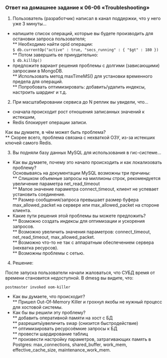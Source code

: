 ### Ответ на домашнее задание к 06-06 «Troubleshooting»

1. Пользователь (разработчик) написал в канал поддержки, что у него уже 3 минуты...  

* напишите список операций, которые вы будете производить для остановки запроса пользователя;  
** Необходимо найти opid операции:  
`$ db.currentOp("active" : true, "secs_running" : { "$gt" : 180 }) `  
** Потом завершить ее принудительно:  
`$ db.killOp()`
* предложите вариант решения проблемы с долгими (зависающими) запросами в MongoDB.  
** Использовать метод maxTimeMS() для установки временного предела для операций.  
** Попробовать оптимизировать: добавить/удалить индексы, настроить шардинг и т.д.


2. При масштабировании сервиса до N реплик вы увидели, что...    

* сначала происходит рост отношения записанных значений к истекшим,  
* Redis блокирует операции записи.  

Как вы думаете, в чём может быть проблема?   
** Скорее всего, проблема связана с нехваткой ОЗУ, из-за истекших ключей самого Redis.

3. Вы подняли базу данных MySQL для использования в гис-системе...

* Как вы думаете, почему это начало происходить и как локализовать проблему?  
Основываясь на документации MySQL возможны три причины:  
** Слишком объемные запросы на миллионы строк, рекомендуется увеличение параметра net_read_timeout  
** Малое значение параметра connect_timeout, клиент не успевает установить соединение.  
** Размер сообщения/запроса превышает размер буфера max_allowed_packet на сервере или max_allowed_packet на стороне клиента.  
* Какие пути решения этой проблемы вы можете предложить?   
** Возможно создать индексы для оптимизации и ускорения запросов.  
** Возможно увеличить значения параметров: connect_timeout, net_read_timeout, max_allowed_packet.  
** Возможно что-то не так с аппаратным обеспечением сервера (нехватка ресурсов).  
** Возможны проблемы с сетью.

4. Решение:

После запуска пользователи начали жаловаться, что СУБД время от времени становится недоступной. В dmesg вы видите, что:

`postmaster invoked oom-killer`

* Как вы думаете, что происходит?  
** Пришел Out-Of-Memory Killer и грохнул якобы не нужный процесс для хостовой системы.
* Как бы вы решили эту проблему?  
** добавить оперативной памяти на хост с БД  
** разрешить\увеличить swap (снизится быстродействие)  
** оптимизировать ресурсоёмкие запросы к БД  
** провести шардирование таблиц  
** произвести настройку параметров, затрагивающих память в Postgres: max_connections, shared_buffer, work_mem, effective_cache_size, maintenance_work_mem.